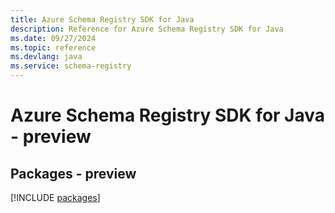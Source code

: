 ```yaml
---
title: Azure Schema Registry SDK for Java
description: Reference for Azure Schema Registry SDK for Java
ms.date: 09/27/2024
ms.topic: reference
ms.devlang: java
ms.service: schema-registry
---
```

# Azure Schema Registry SDK for Java - preview
## Packages - preview
[!INCLUDE [packages](schema-registry-index.md)]